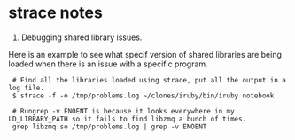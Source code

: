 strace notes
====================

1. Debugging shared library issues.

Here is an example to see what specif version of shared libraries are being loaded when there is an issue with a specific program.
```
 # Find all the libraries loaded using strace, put all the output in a log file.
 $ strace -f -o /tmp/problems.log ~/clones/iruby/bin/iruby notebook
 
 # Rungrep -v ENOENT is because it looks everywhere in my LD_LIBRARY_PATH so it fails to find libzmq a bunch of times.
 grep libzmq.so /tmp/problems.log | grep -v ENOENT
```
